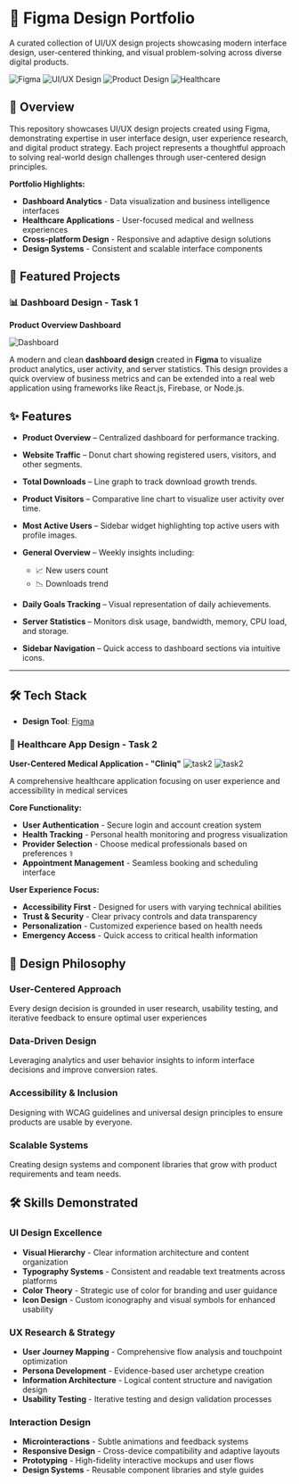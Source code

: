 # 🎨 Figma Design Portfolio

A curated collection of UI/UX design projects showcasing modern interface design, user-centered thinking, and visual problem-solving across diverse digital products.

![Figma](https://img.shields.io/badge/Figma-F24E1E?style=flat-square&logo=figma&logoColor=white)
![UI/UX Design](https://img.shields.io/badge/UI%2FUX-Design-blueviolet?style=flat-square)
![Product Design](https://img.shields.io/badge/Product-Design-orange?style=flat-square)
![Healthcare](https://img.shields.io/badge/Healthcare-Design-green?style=flat-square)


## 🎯 Overview

This repository showcases UI/UX design projects created using Figma, demonstrating expertise in user interface design, user experience research, and digital product strategy. Each project represents a thoughtful approach to solving real-world design challenges through user-centered design principles.

**Portfolio Highlights:**
- **Dashboard Analytics** - Data visualization and business intelligence interfaces
- **Healthcare Applications** - User-focused medical and wellness experiences
- **Cross-platform Design** - Responsive and adaptive design solutions
- **Design Systems** - Consistent and scalable interface components

## 🚀 Featured Projects

### 📊 Dashboard Design - Task 1
**Product Overview Dashboard**

![Dashboard](https://github.com/user-attachments/assets/8189459b-90ca-4e7b-8d98-936de32cf353)

A modern and clean **dashboard design** created in **Figma** to visualize product analytics, user activity, and server statistics. This design provides a quick overview of business metrics and can be extended into a real web application using frameworks like React.js, Firebase, or Node.js.

## ✨ Features

* **Product Overview** – Centralized dashboard for performance tracking.
* **Website Traffic** – Donut chart showing registered users, visitors, and other segments.
* **Total Downloads** – Line graph to track download growth trends.
* **Product Visitors** – Comparative line chart to visualize user activity over time.
* **Most Active Users** – Sidebar widget highlighting top active users with profile images.
* **General Overview** – Weekly insights including:

  * 📈 New users count
  * 📉 Downloads trend
* **Daily Goals Tracking** – Visual representation of daily achievements.
* **Server Statistics** – Monitors disk usage, bandwidth, memory, CPU load, and storage.
* **Sidebar Navigation** – Quick access to dashboard sections via intuitive icons.

---

## 🛠️ Tech Stack

* **Design Tool**: [Figma](https://www.figma.com/)
  

### 🏥 Healthcare App Design - Task 2
**User-Centered Medical Application - "Cliniq"**
![task2](https://github.com/user-attachments/assets/37fc5e8a-9efc-4ad5-890f-0d5f849ee381)
![task2](https://github.com/user-attachments/assets/e835a17b-3fbc-4dd2-bdb7-8fee628fb6e6)

A comprehensive healthcare application focusing on user experience and accessibility in medical services 

**Core Functionality:**
- **User Authentication** - Secure login and account creation system
- **Health Tracking** - Personal health monitoring and progress visualization 
- **Provider Selection** - Choose medical professionals based on preferences ⚕️ 
- **Appointment Management** - Seamless booking and scheduling interface

**User Experience Focus:**
- **Accessibility First** - Designed for users with varying technical abilities
- **Trust & Security** - Clear privacy controls and data transparency
- **Personalization** - Customized experience based on health needs
- **Emergency Access** - Quick access to critical health information 

## 💭 Design Philosophy

### User-Centered Approach
Every design decision is grounded in user research, usability testing, and iterative feedback to ensure optimal user experiences 

### Data-Driven Design
Leveraging analytics and user behavior insights to inform interface decisions and improve conversion rates.

### Accessibility & Inclusion
Designing with WCAG guidelines and universal design principles to ensure products are usable by everyone.

### Scalable Systems
Creating design systems and component libraries that grow with product requirements and team needs.

## 🛠️ Skills Demonstrated

### **UI Design Excellence**
- **Visual Hierarchy** - Clear information architecture and content organization 
- **Typography Systems** - Consistent and readable text treatments across platforms
- **Color Theory** - Strategic use of color for branding and user guidance 
- **Icon Design** - Custom iconography and visual symbols for enhanced usability

### **UX Research & Strategy**
- **User Journey Mapping** - Comprehensive flow analysis and touchpoint optimization 
- **Persona Development** - Evidence-based user archetype creation 
- **Information Architecture** - Logical content structure and navigation design 
- **Usability Testing** - Iterative testing and design validation processes 

### **Interaction Design**
- **Microinteractions** - Subtle animations and feedback systems 
- **Responsive Design** - Cross-device compatibility and adaptive layouts
- **Prototyping** - High-fidelity interactive mockups and user flows
- **Design Systems** - Reusable component libraries and style guides

